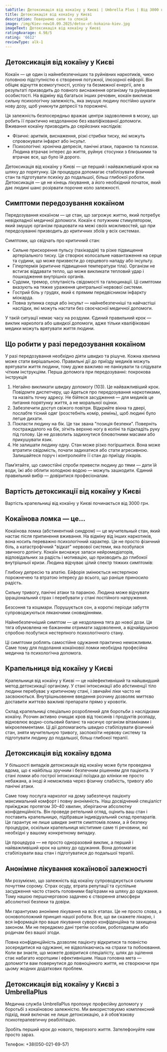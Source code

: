```yaml
---
tabTitle: Детоксикація від кокаїну у Києві | Umbrella Plus | Від 3000 грн
title: Детоксикація від кокаїну у Києві
description: Повернемо сили та спокій
image: /img/Kiev-new10.09.2025/detox-ot-kokaina-kiev.jpg
imageText: Детоксикація від кокаїну у Києві
ratingAvarage: 4.98/5
rating: '6612'
reviewType: alk-1
---
```


## Детоксикація від кокаїну у Києві

Кокаїн — це один із найнебезпечніших та руйнівних наркотиків, чиєю головною підступністю є створення потужної, ілюзорної ейфорії. Він обіцяє відчуття всемогутності, успіху та безмежної енергії, але в результаті призводить до повного виснаження організму та руйнування особистості. На відміну від багатьох інших речовин, кокаїн викликає сильну психологічну залежність, яка змушує людину постійно шукати нову дозу, щоб уникнути депресії та порожнечі.

Ця залежність безпосередньо вражає центри задоволення в мозку, що робить її практично нездоланною без кваліфікованої допомоги. Вживання кокаїну призводить до серйозних наслідків:

* Фізичні: аритмія, виснаження, різкі стрибки тиску, які можуть спровокувати інфаркт або інсульт.
* Психологічні: хронічна депресія, панічні атаки, параною та психози. Людина втрачає інтерес до життя, руйнує стосунки з близькими та втрачає все, що було їй дорого.

Детоксикація від кокаїну у Києві — це перший і найважливіший крок на шляху до порятунку. Ця процедура допомагає стабілізувати фізичний стан та підготувати психіку до подальшої, більш глибокої роботи. Детоксикація — це не кінець лікування, а його необхідний початок, який дає людині шанс розірвати порочне коло залежності.

## Симптоми передозування кокаїном

Передозування кокаїном — це стан, що загрожує життю, який потребує невідкладної медичної допомоги. Кокаїн є потужним стимулятором, який змушує організм працювати на межі своїх можливостей, що при передозуванні призводить до критичних збоїв у всіх системах.

Симптоми, що свідчать про критичний стан:

* Сильне прискорення пульсу (тахікардія) та різке підвищення артеріального тиску. Це створює колосальне навантаження на серце та судини, що може призвести до серцевого нападу або інсульту.
* Гіпертермія (критичне підвищення температури тіла). Організм не встигає віддавати тепло, що може викликати тепловий удар і пошкодження внутрішніх органів.
* Судоми, тремор, сплутаність свідомості та галюцинації. Ці симптоми вказують на тяжке ураження центральної нервової системи.
* Гострий біль у грудях, який є прямим передвісником інфаркту міокарда.
* Повна зупинка серця або інсульт — найнебезпечніші та найчастіші наслідки, які можуть настати без своєчасної медичної допомоги.

У такій ситуації немає часу на роздуми. Єдиний правильний крок — виклик нарколога або швидкої допомоги, адже тільки кваліфіковані медики можуть врятувати життя людини.

## Що робити у разі передозування кокаїном

У разі передозування необхідно діяти швидко та рішуче. Кожна хвилина може стати вирішальною. Правильні дії до приїзду медиків можуть врятувати життя людини, тому дуже важливо не панікувати та слідувати чітким інструкціям. Перша допомога при передозуванні: покрокова інструкція

1. Негайно викликати швидку допомогу (103). Це найважливіший крок. Повідомте диспетчеру, що йдеться про передозування наркотиками, та назвіть точну адресу. Не бійтеся засудження — для медиків це питання порятунку життя, а не моральної оцінки.
2. Забезпечити доступ свіжого повітря. Відкрийте вікна та двері, послабте тісний одяг (розстебніть комір, ремінь), щоб людині було легше дихати.
3. Покласти людину на бік. Це так звана "позиція безпеки". Поверніть постраждалого на бік, зігніть верхню ногу в коліні та підкладіть руку під голову. Це не дозволить задихнутися блювотними масами або прикушувати язик.
4. Не залишати людину одну. Стан може різко погіршитися. Вона може втратити свідомість, почати задихатися або стати агресивною. Залишайтеся поруч і контролюйте її стан до приїзду лікарів.

Пам’ятайте, що самостійні спроби привести людину до тями — дати їй води, їжі або облити холодною водою — можуть зашкодити. Єдиний правильний вибір — довіритися професіоналам.

## Вартість детоксикації від кокаїну у Києві

Вартість крапельниці від кокаїну у Києві починається від 3000 грн.

## **Кокаїнова ломка — це…**

Кокаїнова ломка (абстинентний синдром) — це мучительный стан, який настає після припинення вживання. На відміну від інших наркотиків, вона носить переважно психологічний характер. Це не просто фізичний біль, а катастрофічний "відкат" нервової системи, яка позбулася звичного допінгу. Кокаїн виснажує запаси нейромедіаторів, відповідальних за радість і мотивацію, що призводить до глибокої внутрішньої кризи. Людина відчуває цілий спектр тяжких симптомів:

Глибоку депресію та апатію. Ейфорія змінюється нестерпною порожнечею та втратою інтересу до всього, що раніше приносило радість.

Сильну тривогу, панічні атаки та параною. Людина може відчувати ірраціональний страх і перебувати у стані постійного напруження.

Безсоння та кошмари. Порушується сон, а короткі періоди забуття супроводжуються лякаючими сновидіннями.

Найнебезпечніший симптом — це нездоланна тяга до нової дози. Ця тяга обумовлена не бажанням отримати задоволення, а відчайдушною спробою позбутися нестерпного психологічного стану.

Ці симптоми роблять самостійне одужання практично неможливим. Саме тому для подолання кокаїнової ломки необхідна професійна медична та психологічна допомога.

## Крапельниця від кокаїну у Києві

Крапельниця від кокаїну у Києві — це найефективніший та найшвидший метод детоксикації організму. У стані інтоксикації або абстиненції тіло людини перебуває у критичному стані, і звичайні ліки часто не засвоюються. Внутрішньовенне введення розчину дозволяє миттєво доставити життєво важливі препарати прямо у кровотік.

Склад крапельниці спеціально розроблений для боротьби з наслідками кокаїну. Розчин активно очищає кров від токсинів і продуктів розпаду, відновлює водно-сольовий баланс та насичує організм вітамінами і мікроелементами. Ці дії допомагають швидко стабілізувати фізичний стан, зняти мучительную тривогу, заспокоїти нервову систему та підготувати людину до подальшої, більш глибокої терапії.

## Детоксикація від кокаїну вдома

У більшості випадків детоксикація від кокаїну може бути проведена вдома, що є найбільш зручним і безпечним рішенням для пацієнта. У стані ломки або гострої інтоксикації поїздка до клініки не просто небажана, а іноді й неможлива через фізичну слабкість, тривогу або панічні атаки.

Саме тому послуга нарколог на дому забезпечує пацієнту максимальний комфорт і повну анонімність. Наш досвідчений спеціаліст приїжджає протягом 30–40 хвилин, зберігаючи абсолютну конфіденційність. Він проведе ретельний огляд, оцінить ваш стан і поставить крапельницю, підібравши індивідуальний склад препаратів. Це гарантує не лише швидке зняття симптомів ломки, а й безпеку процедури, оскільки крапельниця міститиме саме ті речовини, які необхідні у вашому конкретному випадку.

Ця процедура — не просто одноразовий виклик, а перший і найважливіший крок на шляху до одужання. Вона допомагає стабілізувати ваш стан і підготуватися до подальшої терапії.

## Анонімне лікування кокаїнової залежності

Ми розуміємо, що залежність від кокаїну супроводжується сильним почуттям сорому. Страх осуду, втрата репутації та суспільне засудження часто стають головними бар’єрами на шляху до одужання. Тому нашою першочерговою задачею є створення атмосфери абсолютної безпеки та довіри.

Ми гарантуємо анонімне лікування на всіх етапах. Це не просто слова, а основоположний принцип нашої роботи. Все, що ви скажете лікарю, і вся інформація про ваше лікування суворо конфіденційна та захищена законом. Ми не передаємо дані третім особам, роботодавцям або родичам без вашої згоди.

Повна конфіденційність дозволяє пацієнту відкритися та повністю зосередитися на одужанні, не відволікаючись на страхи та побоювання. Коли ви знаєте, що можете довіритися спеціалісту, шлях до зцілення стає набагато коротшим і ефективнішим. Наша головна мета — допомогти вам повернутися до повноцінного життя, не створюючи при цьому жодних додаткових проблем.

## Детоксикація від кокаїну у Києві з UmbrellaPlus

Медична служба UmbrellaPlus пропонує професійну допомогу у боротьбі з кокаїновою залежністю. Ми використовуємо комплексний підхід, який включає не лише детоксикацію, а й обов’язкову психотерапевтичну реабілітацію.

Зробіть перший крок до нового, тверезого життя. Зателефонуйте нам просто зараз.

Телефон: +38(050-021-69-57)

